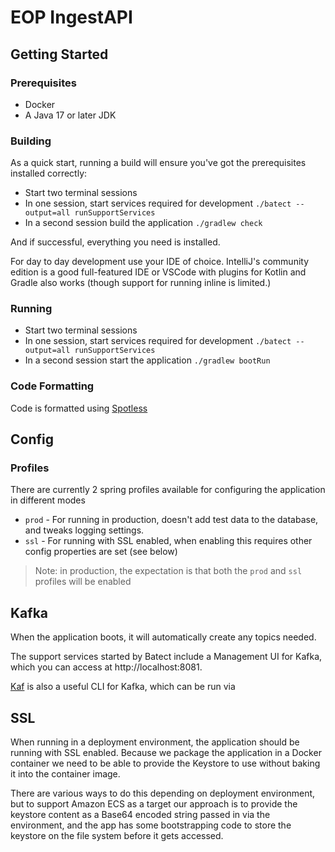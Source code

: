# EOP IngestAPI

## Getting Started

### Prerequisites

* Docker
* A Java 17 or later JDK

### Building

As a quick start, running a build will ensure you've got the prerequisites installed correctly:

* Start two terminal sessions
* In one session, start services required for development ```./batect --output=all runSupportServices```
* In a second session build the application ```./gradlew check```

And if successful, everything you need is installed.

For day to day development use your IDE of choice. IntelliJ's community edition is a good full-featured IDE or VSCode
with plugins for Kotlin and Gradle also works (though support for running inline is limited.)


### Running

* Start two terminal sessions
* In one session, start services required for development ```./batect --output=all runSupportServices```
* In a second session start the application ```./gradlew bootRun```

### Code Formatting

Code is formatted using [Spotless](https://github.com/diffplug/spotless)

## Config

### Profiles

There are currently 2 spring profiles available for configuring the application in different modes

* `prod` - For running in production, doesn't add test data to the database, and tweaks logging settings.
* `ssl` - For running with SSL enabled, when enabling this requires other config properties are set (see below)

> Note: in production, the expectation is that both the `prod` and `ssl` profiles will be enabled

## Kafka

When the application boots, it will automatically create any topics needed.

The support services started by Batect include a Management UI for Kafka, which you can access at http://localhost:8081.

[Kaf](https://github.com/birdayz/kaf) is also a useful CLI for Kafka, which can be run via 

## SSL

When running in a deployment environment, the application should be running with SSL enabled. Because we package the
application in a Docker container we need to be able to provide the Keystore to use without baking it into the container
image.

There are various ways to do this depending on deployment environment, but to support Amazon ECS as a target our
approach is to provide the keystore content as a Base64 encoded string passed in via the environment, and the app has
some bootstrapping code to store the keystore on the file system before it gets accessed.
